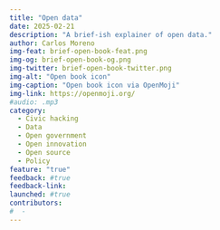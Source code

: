 ```yaml
---
title: "Open data"
date: 2025-02-21
description: "A brief-ish explainer of open data."
author: Carlos Moreno
img-feat: brief-open-book-feat.png
img-og: brief-open-book-og.png
img-twitter: brief-open-book-twitter.png
img-alt: "Open book icon"
img-caption: "Open book icon via OpenMoji"
img-link: https://openmoji.org/
#audio: .mp3
category:
  - Civic hacking
  - Data
  - Open government
  - Open innovation
  - Open source
  - Policy
feature: "true"
feedback: #true
feedback-link: 
launched: #true
contributors:
#  - 
---
```


